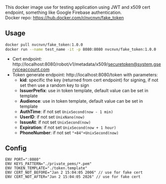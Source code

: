 This docker image use for testing application using JWT and x509 cert endpoint, something like Google Firebase authentication.  
Docker repo: https://hub.docker.com/r/nvcnvn/fake_token

## Usage
```sh
docker pull nvcnvn/fake_token:1.0.0
docker run --name test_name -it -p 8080:8080 nvcnvn/fake_token:1.0.0
```

* Cert endpoint: http://localhost:8080/robot/v1/metadata/x509/securetoken@system.gserviceaccount.com
* Token generate endpoint: http://localhost:8080/token with parameters:  
    * **kid**: specific the key (returned from cert endpoint) for signing, if not set then use a random key to sign
    * **IssuerPrefix**: use in token template, default value can be set in template
    * **Audience**: use in token template, default value can be set in template
    * **AuthTime**: if not set `UnixSecond(now - 1 min)`
    * **UserID**: if not set `UnixNano(now)`
    * **IssueAt**: if not set `UnixSecond(now)`
    * **Expiration**: if not set `UnixSecond(now + 1 hour)`
    * **PhoneNumber**: if not set `"+84"+UnixSecond(now)`

## Config
```
ENV PORT=":8080"
ENV KEYS_PATTERN="./private_pems/*.pem"
ENV TOKEN_TEMPLATE="./token.template"
ENV CERT_NOT_BEFORE="Jan 2 15:04:05 2006" // use for fake cert
ENV CERT_NOT_AFTER="Jan 2 15:04:05 2026" // use for fake cert
```
